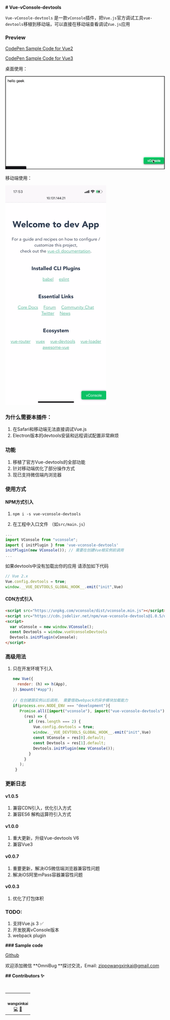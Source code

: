 **# Vue-vConsole-devtools**

`Vue-vConsole-devtools` 是一款`vConsole`插件，把`Vue.js`官方调试工具`vue-devtools`移植到移动端，可以直接在移动端查看调试`Vue.js`应用

### Preview
[CodePen Sample Code for Vue2](https://codepen.io/zippowxk/pen/RwVBgmp)

[CodePen Sample Code for Vue3](https://codepen.io/zippowxk/pen/QWgpJbX)

桌面使用：

![Desktop](./docs/desktop.gif)

移动端使用：

![Mobile](./docs/mobile.gif)
### 为什么需要本插件：

1. 在Safari和移动端无法直接调试Vue.js
2. Electron版本的devtools安装和远程调试配置非常麻烦

### 功能

1. 移植了官方Vue-devtools的全部功能
2. 针对移动端优化了部分操作方式
3. 现已支持微信端内浏览器
### 使用方式
#### NPM方式引入
1. ```npm i -s vue-vconsole-devtools```

2. 在工程中入口文件 （如`src/main.js`）

```javascript
...
import VConsole from "vconsole";
import { initPlugin } from 'vue-vconsole-devtools'
initPlugin(new VConsole()); // 需要在创建Vue根实例前调用
...
```
如果devtools中没有加载出你的应用 请添加如下代码
```javascript
// Vue 2.x
Vue.config.devtools = true;
window.__VUE_DEVTOOLS_GLOBAL_HOOK__.emit("init",Vue)
```


#### CDN方式引入

```html
<script src="https://unpkg.com/vconsole/dist/vconsole.min.js"></script>
<script src="https://cdn.jsdelivr.net/npm/vue-vconsole-devtools@1.0.5/dist/vue_plugin.js"></script>
<script>
  var vConsole = new window.VConsole();
  const Devtools = window.vueVconsoleDevtools
  Devtools.initPlugin(vConsole);
</script>
```
### 高级用法

1. 只在开发环境下引入

   ```javascript
   new Vue({
     render: (h) => h(App),
   }).$mount("#app");
   
   // 在创建跟实例以后调用， 需要借助webpack的异步模块加载能力
   if(process.env.NODE_ENV === "development"){
      Promise.all([import("vconsole"), import("vue-vconsole-devtools")]).then(
        (res) => {
          if (res.length === 2) {
            Vue.config.devtools = true;
            window.__VUE_DEVTOOLS_GLOBAL_HOOK__.emit("init",Vue)
            const VConsole = res[0].default;
            const Devtools = res[1].default;
            Devtools.initPlugin(new VConsole());
          }
        }
      );
    }
   ```
### 更新日志

#### v1.0.5
1. 兼容CDN引入，优化引入方式
2. 兼容ES6 解构运算符引入方式


#### v1.0.0
1. 重大更新，升级Vue-devtools V6
2. 兼容Vue3


#### v0.0.7
1. 重要更新，解决iOS微信端浏览器兼容性问题
2. 解决iOS阿里mPass容器兼容性问题
   
#### v0.0.3
1. 优化了打包体积

### TODO:

1. 支持Vue.js 3 ✅
2. 开发脱离vConsole版本
3. webpack plugin

**### Sample code**

[Github](https://github.com/Zippowxk/Vue-vConsole-devtools/dev)



欢迎添加微信 **OmniBug **探讨交流，Email: zippowangxinkai@gmail.com

**## Contributors ✨**

<!-- ALL-CONTRIBUTORS-LIST:START - Do not remove or modify this section -->

<!-- prettier-ignore-start -->

<!-- markdownlint-disable -->

<table>

  <tr>

​    <td align="center"><a href="https://github.com/Zippowxk"><img src="https://avatars.githubusercontent.com/u/5326755?v=4?s=100" width="100px;" alt=""/><br /><sub><b>wangxinkai</b></sub></a><br /><a href="https://github.com/Zippowxk/vue-router-keep-alive-helper/commits?author=Zippowxk" title="Code">💻</a> <a href="https://github.com/Zippowxk/vue-router-keep-alive-helper/commits?author=Zippowxk" title="Documentation">📖</a></td>

  </tr>

</table>



<!-- markdownlint-restore -->

<!-- prettier-ignore-end -->



<!-- ALL-CONTRIBUTORS-LIST:END -->
